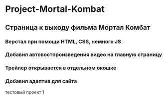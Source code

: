 # Project-Mortal-Kombat
## Страница к выходу фильма Мортал Комбат
### Верстал при помощи HTML, CSS, немного JS
### Добавил автовостпроизведения видео на главную страницу
### Трейлер открывается в отдельном окошке
### Добавил адаптив для сайта

тестовый проект 1
